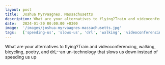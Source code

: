 ```yaml
---
layout: post
title:  Joshua Myrvaagnes, Massachusetts
description: What are your alternatives to flying?Train and videoconferencing, walking, bicycling, poetry, and drL--an un-technology that slows us down instead of ...
date:   2024-01-20 00:00:00 +0300
image:  '/images/joshua-myrvaagnes-massachusetts.jpg'
tags:   ['speeding-us', 'slows-us', 'drl', 'walking', 'videoconferencing', 'un', 'train', 'technology']
---
```

What are your alternatives to flying?Train and videoconferencing, walking, bicycling, poetry, and drL--an un-technology that slows us down instead of speeding us up

